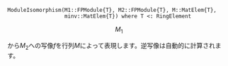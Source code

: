 ```
ModuleIsomorphism(M1::FPModule{T}, M2::FPModule{T}, M::MatElem{T},
                  minv::MatElem{T}) where T <: RingElement
```

$$
M_1
$$

から$M_2$への写像$f$を行列$M$によって表現します。逆写像は自動的に計算されます。
